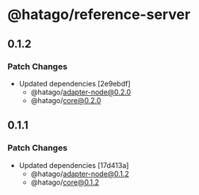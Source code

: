 # @hatago/reference-server

## 0.1.2

### Patch Changes

- Updated dependencies [2e9ebdf]
  - @hatago/adapter-node@0.2.0
  - @hatago/core@0.2.0

## 0.1.1

### Patch Changes

- Updated dependencies [17d413a]
  - @hatago/adapter-node@0.1.2
  - @hatago/core@0.1.2
